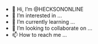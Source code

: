- 👋 Hi, I’m @HECKSONONLINE
- 👀 I’m interested in ...
- 🌱 I’m currently learning ...
- 💞️ I’m looking to collaborate on ...
- 📫 How to reach me ...

<!---
HECKSONONLINE/HECKSONONLINE is a ✨ special ✨ repository because its `README.md` (this file) appears on your GitHub profile.
You can click the Preview link to take a look at your changes.
--->
